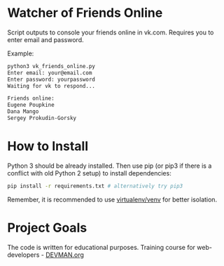 # Watcher of Friends Online

Script outputs to console your friends online in vk.com. Requires you to enter email and password.

Example:

```bash
python3 vk_friends_online.py
Enter email: your@email.com
Enter password: yourpassword
Waiting for vk to respond...

Friends online:
Eugene Poupkine
Dana Mango
Sergey Prokudin-Gorsky
```

# How to Install

Python 3 should be already installed. Then use pip (or pip3 if there is a conflict with old Python 2 setup) to install dependencies:

```bash
pip install -r requirements.txt # alternatively try pip3
```

Remember, it is recommended to use [virtualenv/venv](https://devman.org/encyclopedia/pip/pip_virtualenv/) for better isolation.

# Project Goals

The code is written for educational purposes. Training course for web-developers - [DEVMAN.org](https://devman.org)
